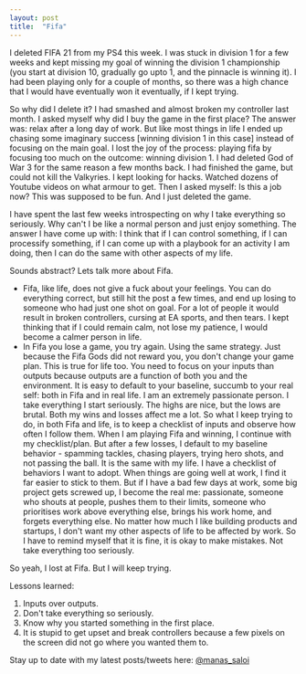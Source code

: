 ```yaml
---
layout: post
title:  "Fifa"
---
```


I deleted FIFA 21 from my PS4 this week. I was stuck in division 1 for a few weeks and kept missing my goal of winning the division 1 championship (you start at division 10, gradually go upto 1, and the pinnacle is winning it). I had been playing only for a couple of months, so there was a high chance that I would have eventually won it eventually, if I kept trying.

So why did I delete it? I had smashed and almost broken my controller last month. I asked myself why did I buy the game in the first place? The answer was: relax after a long day of work. But like most things in life I ended up chasing some imaginary success [winning division 1 in this case] instead of focusing on the main goal. I lost the joy of the process: playing fifa by focusing too much on the outcome: winning division 1. I had deleted God of War 3 for the same reason a few months back. I had finished the game, but could not kill the Valkyries. I kept looking for hacks. Watched dozens of Youtube videos on what armour to get. Then I asked myself: Is this a job now? This was supposed to be fun. And I just deleted the game.

I have spent the last few weeks introspecting on why I take everything so seriously. Why can't I be like a normal person and just enjoy something. The answer I have come up with: I think that if I can control something, if I can processify something, if I can come up with a playbook for an activity I am doing, then I can do the same with other aspects of my life.

Sounds abstract? Lets talk more about Fifa.

- Fifa, like life, does not give a fuck about your feelings. You can do everything correct, but still hit the post a few times, and end up losing to someone who had just one shot on goal. For a lot of people it would result in broken controllers, cursing at EA sports, and then tears. I kept thinking that if I could remain calm, not lose my patience, I would become a calmer person in life.
- In Fifa you lose a game, you try again. Using the same strategy. Just because the Fifa Gods did not reward you, you don't change your game plan. This is true for life too. You need to focus on your inputs than outputs because outputs are a function of both you and the environment. It is easy to default to your baseline, succumb to your real self: both in Fifa and in real life. I am an extremely passionate person. I take everything I start seriously. The highs are nice, but the lows are brutal. Both my wins and losses affect me a lot. So what I keep trying to do, in both Fifa and life, is to keep a checklist of inputs and observe how often I follow them. When I am playing Fifa and winning, I continue with my checklist/plan. But after a few losses, I default to my baseline behavior -  spamming tackles, chasing players, trying hero shots, and not passing the ball. It is the same with my life. I have a checklist of behaviors I want to adopt. When things are going well at work, I find it far easier to stick to them. But if I have a bad few days at work, some big project gets screwed up, I become the real me: passionate, someone who shouts at people, pushes them to their limits, someone who prioritises work above everything else, brings his work home, and forgets everything else. No matter how much I like building products and startups, I don't want my other aspects of life to be affected by work. So I have to remind myself that it is fine, it is okay to make mistakes. Not take everything too seriously.

So yeah, I lost at Fifa. But I will keep trying.

Lessons learned:
1. Inputs over outputs.
2. Don't take everything so seriously.
3. Know why you started something in the first place.
4. It is stupid to get upset and break controllers because a few pixels on the screen did not go where you wanted them to.

Stay up to date with my latest posts/tweets here: [@manas_saloi](http://twitter.com/manas_saloi)

